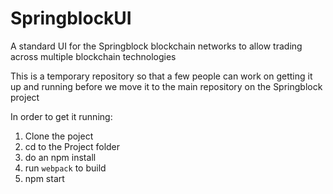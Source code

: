 # SpringblockUI
A standard UI for the Springblock blockchain networks to allow trading across multiple blockchain technologies

This is a temporary repository so that a few people can work on getting it up and running before we move it to the main repository on the Springblock project

In order to get it running:

1. Clone the poject
2. cd to the Project folder
3. do an npm install
4. run `webpack` to build
5. npm start


